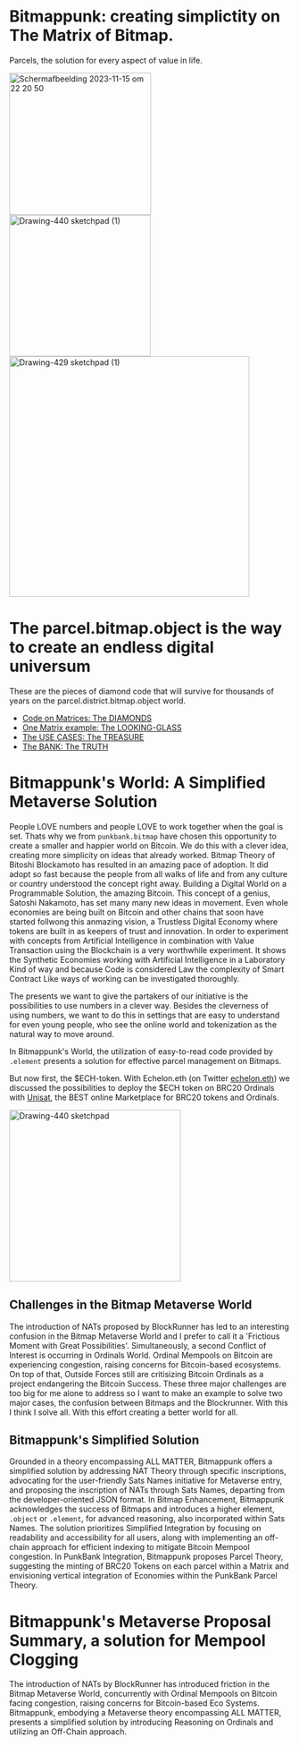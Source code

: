 # Bitmappunk: creating simplictity on The Matrix of Bitmap.
Parcels, the solution for every aspect of value in life.


<img width="254" alt="Scherm­afbeelding 2023-11-15 om 22 20 50" src="https://github.com/wiard/Umeko/assets/900114/e5f349e0-5a30-4736-80e4-26db7fc6d4b0">
<img width="253" alt="Drawing-440 sketchpad (1)" src="https://github.com/wiard/punkbank/assets/900114/d5507144-0bcc-4324-9cc4-b0f9df7341bc">
<img width="430" alt="Drawing-429 sketchpad (1)" src="https://github.com/wiard/Umeko/assets/900114/a7ebaff7-2125-48a5-974a-cf9da115e8da">






# The parcel.bitmap.object is the way to create an endless digital universum
These are the pieces of diamond code that will survive for thousands of years on the parcel.district.bitmap.object world.
- [Code on Matrices: The DIAMONDS](/docs/codebase.md)
- [One Matrix example: The LOOKING-GLASS](/docs/story.md)
- [The USE CASES: The TREASURE](/docs/usecases.md)
- [The BANK: The TRUTH](/docs/bank.md)


# Bitmappunk's World: A Simplified Metaverse Solution

People LOVE numbers and people LOVE to work together when the goal is set. Thats why we from `punkbank.bitmap` have chosen this opportunity to create a smaller and happier world on Bitcoin. We do this with a clever idea, creating more simplicity on ideas that already worked. Bitmap Theory of Bitoshi Blockamoto has resulted in an amazing pace of adoption. It did adopt so fast because the people from all walks of life and from any culture or country understood the concept right away. Building a Digital World on a Programmable Solution, the amazing Bitcoin. This concept of a genius, Satoshi Nakamoto, has set many many new ideas in movement. Even whole economies are being built on Bitcoin and other chains that soon have started follwong this anmazing vision, a Trustless Digital Economy where tokens are built in as keepers of trust and innovation. In order to experiment with concepts from Artificial Intelligence in combination with Value Transaction using the Blockchain is a very worthwhile experiment. It shows the Synthetic Economies working with Artificial Intelligence in a Laboratory Kind of way and because Code is considered Law the complexity of Smart Contract Like ways of working can be investigated thoroughly.

The presents we want to give the partakers of our initiative is the possibilities to use numbers in a clever way. Besides the cleverness of using numbers, we want to do this in settings that are easy to understand for even young people, who see the online world and tokenization as the natural way to move around.

In Bitmappunk's World, the utilization of easy-to-read code provided by `.element` presents a solution for effective parcel management on Bitmaps.

But now first, the $ECH-token. With Echelon.eth (on Twitter [echelon.eth](https://twitter.com/@html_eth)) we discussed the possibilities to deploy the $ECH token on BRC20 Ordinals with 
[Unisat](https://unisat.io), the BEST online Marketplace for BRC20 tokens and Ordinals.


<img width="307" alt="Drawing-440 sketchpad" src="https://github.com/wiard/punkbank/assets/900114/cccd77c8-c448-45be-acc1-03ee2788b301">



## Challenges in the Bitmap Metaverse World

The introduction of NATs proposed by BlockRunner has led to an interesting confusion in the Bitmap Metaverse World and I prefer to call it a 'Frictious Moment with Great Possibilities'. Simultaneously, a second Conflict of Interest is occurring in Ordinals World. Ordinal Mempools on Bitcoin are experiencing congestion, raising concerns for Bitcoin-based ecosystems. On top of that, Outside Forces still are critisizing Bitcoin Ordinals as a project endangering the Bitcoin Success. These three major challenges are too big for me alone to address so I want to make an example to solve two major cases, the confusion between Bitmaps and the Blockrunner. With this I think I solve all.  With this effort creating a better world for all. 

## Bitmappunk's Simplified Solution

Grounded in a theory encompassing ALL MATTER, Bitmappunk offers a simplified solution by addressing NAT Theory through specific inscriptions, advocating for the user-friendly Sats Names initiative for Metaverse entry, and proposing the inscription of NATs through Sats Names, departing from the developer-oriented JSON format. In Bitmap Enhancement, Bitmappunk acknowledges the success of Bitmaps and introduces a higher element, `.object` or `.element`, for advanced reasoning, also incorporated within Sats Names. The solution prioritizes Simplified Integration by focusing on readability and accessibility for all users, along with implementing an off-chain approach for efficient indexing to mitigate Bitcoin Mempool congestion. In PunkBank Integration, Bitmappunk proposes Parcel Theory, suggesting the minting of BRC20 Tokens on each parcel within a Matrix and envisioning vertical integration of Economies within the PunkBank Parcel Theory.

# Bitmappunk's Metaverse Proposal Summary, a solution for Mempool Clogging

The introduction of NATs by BlockRunner has introduced friction in the Bitmap Metaverse World, concurrently with Ordinal Mempools on Bitcoin facing congestion, raising concerns for Bitcoin-based Eco Systems. Bitmappunk, embodying a Metaverse theory encompassing ALL MATTER, presents a simplified solution by introducing Reasoning on Ordinals and utilizing an Off-Chain approach.



